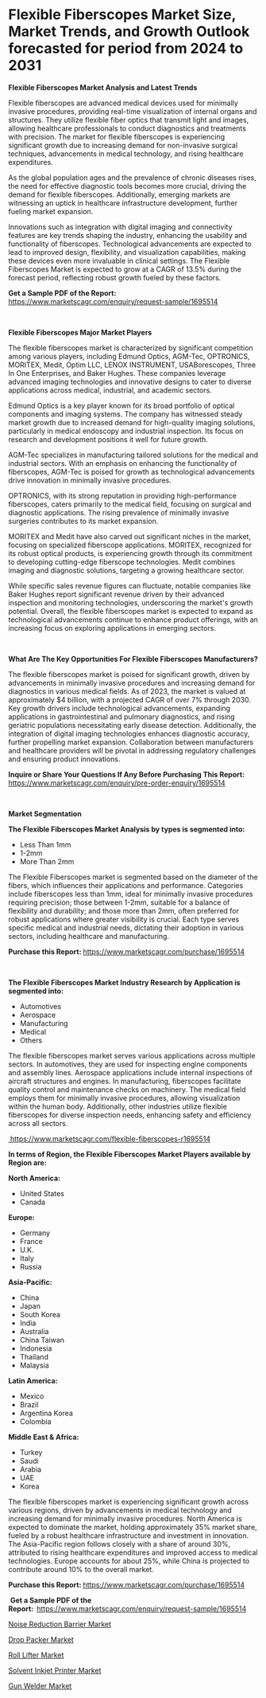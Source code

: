 <p><h1>Flexible Fiberscopes Market Size, Market Trends, and Growth Outlook forecasted for period from 2024 to 2031</h1></p><p><strong>Flexible Fiberscopes Market Analysis and Latest Trends</strong></p>
<p><p>Flexible fiberscopes are advanced medical devices used for minimally invasive procedures, providing real-time visualization of internal organs and structures. They utilize flexible fiber optics that transmit light and images, allowing healthcare professionals to conduct diagnostics and treatments with precision. The market for flexible fiberscopes is experiencing significant growth due to increasing demand for non-invasive surgical techniques, advancements in medical technology, and rising healthcare expenditures.</p><p>As the global population ages and the prevalence of chronic diseases rises, the need for effective diagnostic tools becomes more crucial, driving the demand for flexible fiberscopes. Additionally, emerging markets are witnessing an uptick in healthcare infrastructure development, further fueling market expansion. </p><p>Innovations such as integration with digital imaging and connectivity features are key trends shaping the industry, enhancing the usability and functionality of fiberscopes. Technological advancements are expected to lead to improved design, flexibility, and visualization capabilities, making these devices even more invaluable in clinical settings. The Flexible Fiberscopes Market is expected to grow at a CAGR of 13.5% during the forecast period, reflecting robust growth fueled by these factors.</p></p>
<p><strong>Get a Sample PDF of the Report:&nbsp;</strong> <a href="https://www.marketscagr.com/enquiry/request-sample/1695514?utm_campaign=1422&utm_medium=2&utm_source=Github&utm_content=ia&utm_term=19102024&utm_id=flexible-fiberscopes">https://www.marketscagr.com/enquiry/request-sample/1695514</a></p>
<p>&nbsp;</p>
<p><strong>Flexible Fiberscopes Major Market Players</strong></p>
<p><p>The flexible fiberscopes market is characterized by significant competition among various players, including Edmund Optics, AGM-Tec, OPTRONICS, MORITEX, Medit, Optim LLC, LENOX INSTRUMENT, USABorescopes, Three In One Enterprises, and Baker Hughes. These companies leverage advanced imaging technologies and innovative designs to cater to diverse applications across medical, industrial, and academic sectors.</p><p>Edmund Optics is a key player known for its broad portfolio of optical components and imaging systems. The company has witnessed steady market growth due to increased demand for high-quality imaging solutions, particularly in medical endoscopy and industrial inspection. Its focus on research and development positions it well for future growth.</p><p>AGM-Tec specializes in manufacturing tailored solutions for the medical and industrial sectors. With an emphasis on enhancing the functionality of fiberscopes, AGM-Tec is poised for growth as technological advancements drive innovation in minimally invasive procedures.</p><p>OPTRONICS, with its strong reputation in providing high-performance fiberscopes, caters primarily to the medical field, focusing on surgical and diagnostic applications. The rising prevalence of minimally invasive surgeries contributes to its market expansion. </p><p>MORITEX and Medit have also carved out significant niches in the market, focusing on specialized fiberscope applications. MORITEX, recognized for its robust optical products, is experiencing growth through its commitment to developing cutting-edge fiberscope technologies. Medit combines imaging and diagnostic solutions, targeting a growing healthcare sector.</p><p>While specific sales revenue figures can fluctuate, notable companies like Baker Hughes report significant revenue driven by their advanced inspection and monitoring technologies, underscoring the market's growth potential. Overall, the flexible fiberscopes market is expected to expand as technological advancements continue to enhance product offerings, with an increasing focus on exploring applications in emerging sectors.</p></p>
<p>&nbsp;</p>
<p><strong>What Are The Key Opportunities For Flexible Fiberscopes Manufacturers?</strong></p>
<p><p>The flexible fiberscopes market is poised for significant growth, driven by advancements in minimally invasive procedures and increasing demand for diagnostics in various medical fields. As of 2023, the market is valued at approximately $4 billion, with a projected CAGR of over 7% through 2030. Key growth drivers include technological advancements, expanding applications in gastrointestinal and pulmonary diagnostics, and rising geriatric populations necessitating early disease detection. Additionally, the integration of digital imaging technologies enhances diagnostic accuracy, further propelling market expansion. Collaboration between manufacturers and healthcare providers will be pivotal in addressing regulatory challenges and ensuring product innovations.</p></p>
<p><strong>Inquire or Share Your Questions If Any Before Purchasing This Report:</strong> <a href="https://www.marketscagr.com/enquiry/pre-order-enquiry/1695514?utm_campaign=1422&utm_medium=2&utm_source=Github&utm_content=ia&utm_term=19102024&utm_id=flexible-fiberscopes">https://www.marketscagr.com/enquiry/pre-order-enquiry/1695514</a></p>
<p>&nbsp;</p>
<p><strong>Market Segmentation</strong></p>
<p><strong>The Flexible Fiberscopes Market Analysis by types is segmented into:</strong></p>
<p><ul><li>Less Than 1mm</li><li>1-2mm</li><li>More Than 2mm</li></ul></p>
<p><p>The Flexible Fiberscopes market is segmented based on the diameter of the fibers, which influences their applications and performance. Categories include fiberscopes less than 1mm, ideal for minimally invasive procedures requiring precision; those between 1-2mm, suitable for a balance of flexibility and durability; and those more than 2mm, often preferred for robust applications where greater visibility is crucial. Each type serves specific medical and industrial needs, dictating their adoption in various sectors, including healthcare and manufacturing.</p></p>
<p><strong>Purchase this Report:&nbsp;</strong><a href="https://www.marketscagr.com/purchase/1695514?utm_campaign=1422&utm_medium=2&utm_source=Github&utm_content=ia&utm_term=19102024&utm_id=flexible-fiberscopes">https://www.marketscagr.com/purchase/1695514</a></p>
<p>&nbsp;</p>
<p><strong>The Flexible Fiberscopes Market Industry Research by Application is segmented into:</strong></p>
<p><ul><li>Automotives</li><li>Aerospace</li><li>Manufacturing</li><li>Medical</li><li>Others</li></ul></p>
<p><p>The flexible fiberscopes market serves various applications across multiple sectors. In automotives, they are used for inspecting engine components and assembly lines. Aerospace applications include internal inspections of aircraft structures and engines. In manufacturing, fiberscopes facilitate quality control and maintenance checks on machinery. The medical field employs them for minimally invasive procedures, allowing visualization within the human body. Additionally, other industries utilize flexible fiberscopes for diverse inspection needs, enhancing safety and efficiency across all sectors.</p></p>
<p><a href="https://www.marketscagr.com/flexible-fiberscopes-r1695514?utm_campaign=1422&utm_medium=2&utm_source=Github&utm_content=ia&utm_term=19102024&utm_id=flexible-fiberscopes">&nbsp;https://www.marketscagr.com/flexible-fiberscopes-r1695514</a></p>
<p><strong>In terms of Region, the Flexible Fiberscopes Market Players available by Region are:</strong></p>
<p>
    <p> <strong> North America: </strong>
        <ul>
            <li>United States</li>
            <li>Canada</li>
        </ul>
        </p> 
    <p> <strong> Europe: </strong>
        <ul>
            <li>Germany</li>
            <li>France</li>
            <li>U.K.</li>
            <li>Italy</li>
            <li>Russia</li>
        </ul>
        </p> 
    <p> <strong> Asia-Pacific: </strong>
        <ul>
            <li>China</li>
            <li>Japan</li>
            <li>South Korea</li>
            <li>India</li>
            <li>Australia</li>
            <li>China Taiwan</li>
            <li>Indonesia</li>
            <li>Thailand</li>
            <li>Malaysia</li>
        </ul>
        </p> 
    <p> <strong> Latin America: </strong>
        <ul>
            <li>Mexico</li>
            <li>Brazil</li>
            <li>Argentina Korea</li>
            <li>Colombia</li>
        </ul>
        </p> 
    <p> <strong> Middle East & Africa: </strong>
        <ul>
            <li>Turkey</li>
            <li>Saudi</li>
            <li>Arabia</li>
            <li>UAE</li>
            <li>Korea</li>
        </ul>
    </p>
    </p>
<p><p>The flexible fiberscopes market is experiencing significant growth across various regions, driven by advancements in medical technology and increasing demand for minimally invasive procedures. North America is expected to dominate the market, holding approximately 35% market share, fueled by a robust healthcare infrastructure and investment in innovation. The Asia-Pacific region follows closely with a share of around 30%, attributed to rising healthcare expenditures and improved access to medical technologies. Europe accounts for about 25%, while China is projected to contribute around 10% to the overall market.</p></p>
<p><strong>Purchase this Report: </strong><a href="https://www.marketscagr.com/purchase/1695514?utm_campaign=1422&utm_medium=2&utm_source=Github&utm_content=ia&utm_term=19102024&utm_id=flexible-fiberscopes">https://www.marketscagr.com/purchase/1695514</a></p>
<p>&nbsp;<strong>Get a Sample PDF of the Report:&nbsp;&nbsp;</strong><a href="https://www.marketscagr.com/enquiry/request-sample/1695514?utm_campaign=1422&utm_medium=2&utm_source=Github&utm_content=ia&utm_term=19102024&utm_id=flexible-fiberscopes">https://www.marketscagr.com/enquiry/request-sample/1695514</a></p>
<p><strong></strong></p>
<p><p><a href="https://www.linkedin.com/pulse/strategic-market-insights-global-noise-reduction-barrier-2024--fsrvc?utm_campaign=1422&utm_medium=2&utm_source=Github&utm_content=ia&utm_term=19102024&utm_id=flexible-fiberscopes">Noise Reduction Barrier Market</a></p><p><a href="https://www.linkedin.com/pulse/evolution-drop-packer-market-key-shifts-from-2024-2031-bultigen-t25ac?utm_campaign=1422&utm_medium=2&utm_source=Github&utm_content=ia&utm_term=19102024&utm_id=flexible-fiberscopes">Drop Packer Market</a></p><p><a href="https://www.linkedin.com/pulse/roll-lifter-market-research-report-exploring-size-revenue-kwcjc?utm_campaign=1422&utm_medium=2&utm_source=Github&utm_content=ia&utm_term=19102024&utm_id=flexible-fiberscopes">Roll Lifter Market</a></p><p><a href="https://www.linkedin.com/pulse/global-solvent-inkjet-printer-market-sector2024-2031-metrics-ylusc?utm_campaign=1422&utm_medium=2&utm_source=Github&utm_content=ia&utm_term=19102024&utm_id=flexible-fiberscopes">Solvent Inkjet Printer Market</a></p><p><a href="https://www.linkedin.com/pulse/investment-opportunities-gun-welder-sector-risk-analysis-roi-ai0mc?utm_campaign=1422&utm_medium=2&utm_source=Github&utm_content=ia&utm_term=19102024&utm_id=flexible-fiberscopes">Gun Welder Market</a></p></p>